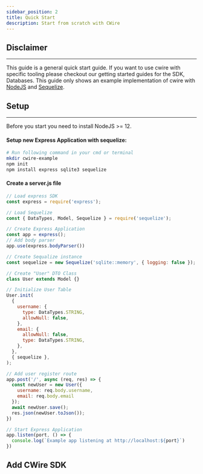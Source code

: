 ```yaml
---
sidebar_position: 2
title: Quick Start
description: Start from scratch with CWire
---
```

## Disclaimer
***
This guide is a general quick start guide. If you want to use cwire with specific tooling please checkout our getting started guides for the SDK, Databases. This guide only shows an example implementation of cwire with [NodeJS](https://nodejs.org/) and [Sequelize](https://sequelize.org/).


## Setup
***
Before you start you need to install NodeJS >= 12.

#### Setup new Express Application with sequelize:
```bash
# Run following command in your cmd or terminal
mkdir cwire-example
npm init
npm install express sqlite3 sequelize 
```
#### Create a server.js file
```js title="server.js"
// Load express SDK
const express = require('express');

// Load Sequelize
const { DataTypes, Model, Sequelize } = require('sequelize');

// Create Express Application
const app = express();
// Add body parser
app.use(express.bodyParser())

// Create Sequalize instance
const sequelize = new Sequelize('sqlite::memory', { logging: false });

// Create "User" DTO Class
class User extends Model {}

// Initialize User Table
User.init(
  {
    username: {
      type: DataTypes.STRING,
      allowNull: false,
    },
    email: {
      allowNull: false,
      type: DataTypes.STRING,
    },
  },
  { sequelize },
);

// Add user register route
app.post('/', async (req, res) => {
  const newUser = new User({
    username: req.body.username,
    email: req.body.email
  });
  await newUser.save();
  res.json(newUser.toJson());
})

// Start Express Application
app.listen(port, () => {
  console.log(`Example app listening at http://localhost:${port}`)
})
```

## Add CWire SDK
